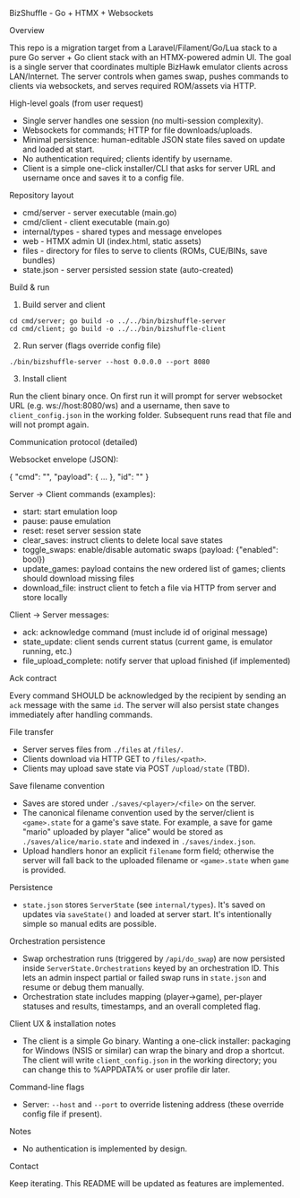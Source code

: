BizShuffle - Go + HTMX + Websockets

Overview

This repo is a migration target from a Laravel/Filament/Go/Lua stack to a pure Go server + Go client stack with an HTMX-powered admin UI. The goal is a single server that coordinates multiple BizHawk emulator clients across LAN/Internet. The server controls when games swap, pushes commands to clients via websockets, and serves required ROM/assets via HTTP.

High-level goals (from user request)
- Single server handles one session (no multi-session complexity).
- Websockets for commands; HTTP for file downloads/uploads.
- Minimal persistence: human-editable JSON state files saved on update and loaded at start.
- No authentication required; clients identify by username.
- Client is a simple one-click installer/CLI that asks for server URL and username once and saves it to a config file.

Repository layout

- cmd/server - server executable (main.go)
- cmd/client - client executable (main.go)
- internal/types - shared types and message envelopes
- web - HTMX admin UI (index.html, static assets)
- files - directory for files to serve to clients (ROMs, CUE/BINs, save bundles)
- state.json - server persisted session state (auto-created)

Build & run

1) Build server and client

```
cd cmd/server; go build -o ../../bin/bizshuffle-server
cd cmd/client; go build -o ../../bin/bizshuffle-client
```

2) Run server (flags override config file)

```
./bin/bizshuffle-server --host 0.0.0.0 --port 8080
```

3) Install client

Run the client binary once. On first run it will prompt for server websocket URL (e.g. ws://host:8080/ws) and a username, then save to `client_config.json` in the working folder. Subsequent runs read that file and will not prompt again.

Communication protocol (detailed)

Websocket envelope (JSON):

{
	"cmd": "<command>",
	"payload": { ... },
	"id": "<uuid or timestamp>"
}

Server -> Client commands (examples):
- start: start emulation loop
- pause: pause emulation
- reset: reset server session state
- clear_saves: instruct clients to delete local save states
- toggle_swaps: enable/disable automatic swaps (payload: {"enabled": bool})
- update_games: payload contains the new ordered list of games; clients should download missing files
- download_file: instruct client to fetch a file via HTTP from server and store locally

Client -> Server messages:
- ack: acknowledge command (must include id of original message)
- state_update: client sends current status (current game, is emulator running, etc.)
- file_upload_complete: notify server that upload finished (if implemented)

Ack contract

Every command SHOULD be acknowledged by the recipient by sending an `ack` message with the same `id`. The server will also persist state changes immediately after handling commands.

File transfer

- Server serves files from `./files` at `/files/`.
- Clients download via HTTP GET to `/files/<path>`.
- Clients may upload save state via POST `/upload/state` (TBD).

Save filename convention

- Saves are stored under `./saves/<player>/<file>` on the server.
- The canonical filename convention used by the server/client is `<game>.state` for a game's save state. For example, a save for game "mario" uploaded by player "alice" would be stored as `./saves/alice/mario.state` and indexed in `./saves/index.json`.
- Upload handlers honor an explicit `filename` form field; otherwise the server will fall back to the uploaded filename or `<game>.state` when `game` is provided.

Persistence

- `state.json` stores `ServerState` (see `internal/types`). It's saved on updates via `saveState()` and loaded at server start. It's intentionally simple so manual edits are possible.

Orchestration persistence

- Swap orchestration runs (triggered by `/api/do_swap`) are now persisted inside `ServerState.Orchestrations` keyed by an orchestration ID. This lets an admin inspect partial or failed swap runs in `state.json` and resume or debug them manually.
- Orchestration state includes mapping (player->game), per-player statuses and results, timestamps, and an overall completed flag.

Client UX & installation notes

- The client is a simple Go binary. Wanting a one-click installer: packaging for Windows (NSIS or similar) can wrap the binary and drop a shortcut. The client will write `client_config.json` in the working directory; you can change this to %APPDATA% or user profile dir later.

Command-line flags

- Server: `--host` and `--port` to override listening address (these override config file if present).

Notes

- No authentication is implemented by design.

Contact

Keep iterating. This README will be updated as features are implemented.

